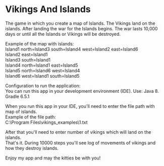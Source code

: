 # Vikings And Islands
The game in which you create a map of Islands. 
The Vikings land on the islands. 
After landing the war for the Islands begins.
The war lasts 10,000 days or until all the Islands or Vikings will be destroyed.  

Example of the map with islands:  
Island1 north=Island3 south=Island4 west=Island2 east=Island6  
Island2 east=Island1  
Island3 south=Island1  
Island4 north=Island1 east=Island5  
Island5 north=Island6 west=Island4  
Island6 west=Island1 south=Island5  

Configuration to run the application:  
You can run this app in your development environment (IDE).
Use: Java 8. Gradle 6.5.1  

When you run this app in your IDE, you'll need to enter the file path with map of islands.  
Example of the file path:  
C:\Program Files\vikings_examples\1.txt  

After that you'll need to enter number of vikings which will land on the islands.  
That's it. During 10000 steps you'll see log of movements of vikings and how they destroy islands.

Enjoy my app and may the kitties be with you!
